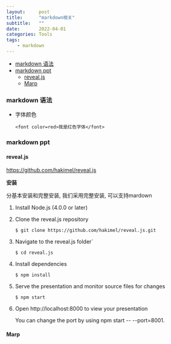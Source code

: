 ```yaml
---
layout:     post
title:      "markdown相关"
subtitle:   ""
date:       2022-04-01
categories: Tools
tags:
    - markdown
---
```


<!-- TOC -->

- [markdown 语法](#markdown-语法)
- [markdown ppt](#markdown-ppt)
  - [reveal.js](#revealjs)
  - [Marp](#marp)

<!-- /TOC -->

### markdown 语法

- 字体颜色
  
  `<font color=red>我是红色字体</font>`

### markdown ppt

<a id="markdown-revealjs" name="revealjs"></a>
#### reveal.js

<https://github.com/hakimel/reveal.js>

<a id="markdown-安装" name="安装"></a>
**安装**

分基本安装和完整安装, 我们采用完整安装, 可以支持mardown

1. Install Node.js (4.0.0 or later)

2. Clone the reveal.js repository

    `$ git clone https://github.com/hakimel/reveal.js.git`

3. Navigate to the reveal.js folder`

    `$ cd reveal.js`
    
4. Install dependencies

    `$ npm install`

5. Serve the presentation and monitor source files for changes

    `$ npm start`

6. Open http://localhost:8000 to view your presentation

    You can change the port by using npm start -- --port=8001.
    
<a id="markdown-marp" name="marp"></a>
#### Marp